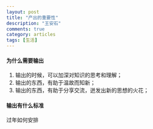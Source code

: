 ```yaml
---
layout: post
title: "产出的重要性"
description: "王安石"
comments: true
category: articles
tags: [生活]
---
```


####  为什么需要输出

1.  输出的时候，可以加深对知识的思考和理解；
2.  输出的东西，有助于温故而知新；
3.  输出的东西，有助于分享交流，迸发出新的思想的火花；

#### 输出有什么标准

过年如何安排